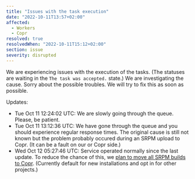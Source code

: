 ```yaml
---
title: "Issues with the task execution"
date: "2022-10-11T13:57+02:00"
affected:
  - Workers
  - Copr
resolved: true
resolvedWhen: "2022-10-11T15:12+02:00"
section: issue
severity: disrupted
---
```


We are experiencing issues with the execution of the tasks.
(The statuses are waiting in the `The task was accepted.` state.)
We are investigating the cause.
Sorry about the possible troubles.
We will try to fix this as soon as possible.

Updates:

- Tue Oct 11 12:24:02 UTC: We are slowly going through the queue. Please, be patient.
- Tue Oct 11 13:12:36 UTC: We have gone through the queue and you should experience regular response times.
  The original cause is still not known but the problem probably occured during an SRPM upload to Copr.
  (It can be a fault on our or Copr side.)
- Wed Oct 12 05:27:46 UTC: Service operated normally since the last update.
  To reduce the chance of this, we [plan to move all SRPM builds to Copr](https://packit.dev/posts/copr-srpms/).
  (Currently default for new installations and opt in for other projects.)
